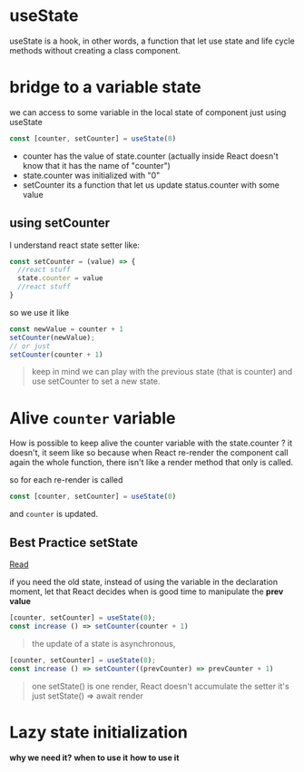# useState
useState is a hook, in other words, a function that let use state and life cycle methods without creating a class component.

# bridge to a variable state
we can access to some variable in the local state of component just using useState
```js
const [counter, setCounter] = useState(0)
```
- counter has the value of state.counter (actually inside React doesn't know that it has the name of "counter")
- state.counter was initialized with "0"
- setCounter its a function that let us update status.counter with some value

## using setCounter
I understand react state setter like:
```js
const setCounter = (value) => {
  //react stuff
  state.counter = value
  //react stuff
}
```
so we use it like

```js
const newValue = counter + 1
setCounter(newValue);
// or just
setCounter(counter + 1)
```

> keep in mind we can play with the previous state (that is counter) and use setCounter to set a new state.

# Alive `counter` variable
How is possible to keep alive the counter variable with the state.counter ?
it doesn't, it seem like so because when React re-render the component call again the whole function, there isn't like a render method that only is called.

so for each re-render is called 
```js
const [counter, setCounter] = useState(0)
```
and `counter` is updated.

## Best Practice setState
[Read](https://upmostly.com/tutorials/how-to-use-the-setstate-callback-in-react#:~:text=To%20perform%20an%20action%20in,It%20does%20not%20happen%20immediately.)

if you need the old state, instead of using the variable in the declaration moment, let that React decides when is good time to manipulate the **prev value**

```js
[counter, setCounter] = useState(0);
const increase () => setCounter(counter + 1)
```
> the update of a state is asynchronous,
```js
[counter, setCounter] = useState(0);
const increase () => setCounter((prevCounter) => prevCounter + 1)
```


> one setState() is one render, React doesn't accumulate the setter it's just setState() => await render

# Lazy state initialization
**why we need it?**
**when to use it**
**how to use it**